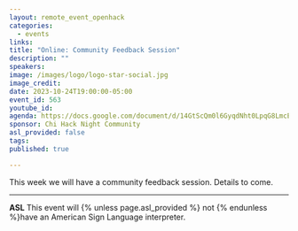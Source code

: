 ```yaml
---
layout: remote_event_openhack
categories:
  - events
links: 
title: "Online: Community Feedback Session"
description: ""
speakers:
image: /images/logo/logo-star-social.jpg
image_credit:
date: 2023-10-24T19:00:00-05:00
event_id: 563
youtube_id: 
agenda: https://docs.google.com/document/d/14GtScQm0l6GyqdNht0LpqG8LmcEF7i3COjNJ06PaTj8/edit#
sponsor: Chi Hack Night Community
asl_provided: false
tags: 
published: true

---
```


This week we will have a community feedback session. Details to come.

---

**ASL** This event will {% unless page.asl_provided %} not {% endunless %}have an American Sign Language interpreter.

